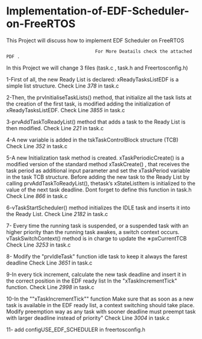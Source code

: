 # Implementation-of-EDF-Scheduler-on-FreeRTOS
This Project will discuss how to implement EDF Scheduler on FreeRTOS


                                     For More Deatails check the attached PDF .

In this Project we will change 3 files (task.c , task.h and Freertosconfig.h)

1-First of all, the new Ready List is declared: xReadyTasksListEDF is a simple list structure.
Check Line *378*  in task.c


2-Then, the prvInitialiseTaskLists() method, that initialize all the task lists at the creation of
the first task, is modified adding the initialization of xReadyTasksListEDF.
Check Line *3855*  in task.c


3-prvAddTaskToReadyList() method that adds a task to the Ready List is then modified.
Check Line *221*  in task.c


4-A new variable is added in the tskTaskControlBlock structure (TCB)
Check Line *352*  in task.c


5-A new Initialization task method is created. xTaskPeriodicCreate() is a modified version of the standard method xTaskCreate() , that receives the task
period as additional input parameter and set the xTaskPeriod variable in the task TCB structure. Before adding the new task to the Ready List by calling prvAddTaskToReadyList(), thetask’s xStateListItem is initialized to the value of the next task deadline.
Dont forget to define this function in task.h
Check Line *866*  in task.c


6-vTaskStartScheduler() method initializes the IDLE task and inserts it into the Ready List.
Check Line *2182*  in task.c


7-  Every time the running task is suspended, or a suspended task with an higher priority than the running task awakes, a switch context occurs. vTaskSwitchContext() method is in charge to update the ∗pxCurrentTCB
Check Line *3253*  in task.c


8- Modify the "prvIdleTask" function idle task to keep it always the farest deadline
Check Line *3651*  in task.c


9-In every tick increment, calculate the new task deadline and insert it in the correct position in the EDF ready list In the "xTaskIncrementTick" function.
Check Line *2998*  in task.c

10-In the ""xTaskIncrementTick"" function Make sure that as soon as a new task is available in the EDF ready list, a context switching should take place. Modify preemption way as any task with sooner deadline must preempt task with larger deadline instead of priority"
Check Line *3004*  in task.c

11- add configUSE_EDF_SCHEDULER in freertosconfig.h




